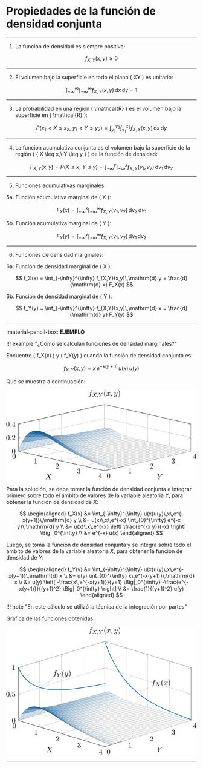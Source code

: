 # Propiedades de la función de densidad conjunta
---

1) La función de densidad es siempre positiva:

$$
f_{X,Y}(x,y) \geq 0
$$

---

2) El volumen bajo la superficie en todo el plano \( XY \) es unitario:

$$
\int_{-\infty}^{\infty} \int_{-\infty}^{\infty} f_{X,Y}(x,y)\,\mathrm{d} x\,\mathrm{d} y = 1
$$

---

3) La probabilidad en una región \( \mathcal{R} \) es el volumen bajo la superficie en \( \mathcal{R} \):

$$
P(x_1 < X \leq x_2,\ y_1 < Y \leq y_2) =
\int_{y_1}^{y_2} \int_{x_1}^{x_2} f_{X,Y}(x,y)\,\mathrm{d} x\,\mathrm{d} y
$$

---

4) La función acumulativa conjunta es el volumen bajo la superficie de la región \( \{ X \leq x,\ Y \leq y \} \) de la función de densidad:

$$
F_{X,Y}(x,y) = P(X \leq x,\ Y \leq y) =
\int_{-\infty}^{y} \int_{-\infty}^{x} f_{X,Y}(v_1,v_2)\,\mathrm{d} v_1\,\mathrm{d} v_2
$$

---

5) Funciones acumulativas marginales:

5a. Función acumulativa marginal de \( X \):

$$
F_X(x) = \int_{-\infty}^{x} \int_{-\infty}^{\infty} f_{X,Y}(v_1,v_2)\,\mathrm{d} v_2\,\mathrm{d} v_1
$$

5b. Función acumulativa marginal de \( Y \):

$$
F_Y(y) = \int_{-\infty}^{y} \int_{-\infty}^{\infty} f_{X,Y}(v_1,v_2)\,\mathrm{d} v_1\,\mathrm{d} v_2
$$

---

6) Funciones de densidad marginales:

6a. Función de densidad marginal de \( X \):

$$
f_X(x) = \int_{-\infty}^{\infty} f_{X,Y}(x,y)\,\mathrm{d} y = \frac{d}{\mathrm{d} x} F_X(x)
$$

6b. Función de densidad marginal de \( Y \):

$$
f_Y(y) = \int_{-\infty}^{\infty} f_{X,Y}(x,y)\,\mathrm{d} x = \frac{d}{\mathrm{d} y} F_Y(y)
$$

---

:material-pencil-box: **EJEMPLO**

!!! example "¿Cómo se calculan funciones de densidad marginales?"

Encuentre \( f_X(x) \) y \( f_Y(y) \) cuando la función de densidad conjunta es:

$$
f_{X,Y}(x,y) = x\,e^{-x(y+1)}\,u(x)\,u(y)
$$

Que se muestra a continuación:

![Gráfico de la función en cuestión](images/9_pdf_bivariada.svg)

Para la solución, se debe tomar la función de densidad conjunta e integrar primero sobre todo el ámbito de valores de la variable aleatoria $Y$, para obtener la función de densidad de $X$:

$$
\begin{aligned}
f_X(x) &= \int_{-\infty}^{\infty} u(x)u(y)\,x\,e^{-x(y+1)}\,\mathrm{d} y \\
       &= u(x)\,x\,e^{-x} \int_{0}^{\infty} e^{-x y}\,\mathrm{d} y \\
       &= u(x)\,x\,e^{-x} \left[ \frac{e^{-x y}}{-x} \right] \Big|_0^{\infty} \\
       &= e^{-x} u(x)
\end{aligned}
$$

Luego, se toma la función de densidad conjunta y se integra sobre todo el ámbito de valores de la variable aleatoria $X$, para obtener la función de densidad de $Y$:

$$
\begin{aligned}
f_Y(y) &= \int_{-\infty}^{\infty} u(x)u(y)\,x\,e^{-x(y+1)}\,\mathrm{d} x \\
       &= u(y) \int_{0}^{\infty} x\,e^{-x(y+1)}\,\mathrm{d} x \\
       &= u(y) \left[
         -\frac{x\,e^{-x(y+1)}}{y+1} \Big|_0^{\infty}
         -\frac{e^{-x(y+1)}}{(y+1)^2} \Big|_0^{\infty}
       \right] \\
       &= \frac{1}{(y+1)^2} u(y)
\end{aligned}
$$

!!! note "En este cálculo se utilizó la técnica de la integración por partes"

Gráfica de las funciones obtenidas:

![Gráfico de las funciones resultantes](images/9_pdfs_marginales.svg)

---